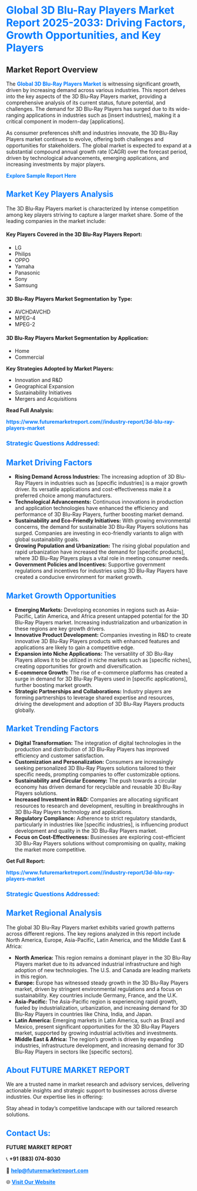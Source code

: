 <h1 style="color: #007BFF;">Global 3D Blu-Ray Players Market Report 2025-2033: Driving Factors, Growth Opportunities, and Key Players</h1>

<section id="overview">
<h2>Market Report Overview</h2>
<p>The <a href="https://www.futuremarketreport.com//industry-report/3d-blu-ray-players-market" style="color: #007BFF; text-decoration: none;"><strong>Global 3D Blu-Ray Players Market</strong></a> is witnessing significant growth, driven by increasing demand across various industries. This report delves into the key aspects of the 3D Blu-Ray Players market, providing a comprehensive analysis of its current status, future potential, and challenges. The demand for 3D Blu-Ray Players has surged due to its wide-ranging applications in industries such as [insert industries], making it a critical component in modern-day [applications].</p>
<p>As consumer preferences shift and industries innovate, the 3D Blu-Ray Players market continues to evolve, offering both challenges and opportunities for stakeholders. The global market is expected to expand at a substantial compound annual growth rate (CAGR) over the forecast period, driven by technological advancements, emerging applications, and increasing investments by major players.</p>
</section>

<section id="overview">
<p><a href="https://www.futuremarketreport.com//request-sample/reportId=76609" style="color: #007BFF; text-decoration: none;"><strong>Explore Sample Report Here</strong></a></p>
</section>

<section id="key-players">
<h2 style="color: #007BFF;">Market Key Players Analysis</h2>
<p>The 3D Blu-Ray Players market is characterized by intense competition among key players striving to capture a larger market share. Some of the leading companies in the market include:</p>
<h4>Key Players Covered in the 3D Blu-Ray Players Report:</h4>
<ul><li>LG</li><li>Philips</li><li>OPPO</li><li>Yamaha</li><li>Panasonic</li><li>Sony</li><li>Samsung</li></ul>
<h4>3D Blu-Ray Players Market Segmentation by Type:</h4>
<ul><li>AVCHDAVCHD</li><li>MPEG-4</li><li>MPEG-2</li></ul>

<h4>3D Blu-Ray Players Market Segmentation by Application:</h4>
<ul><li>Home</li><li>Commercial</li></ul>
<p><strong>Key Strategies Adopted by Market Players:</strong></p>
<ul>
<li>Innovation and R&D</li>
<li>Geographical Expansion</li>
<li>Sustainability Initiatives</li>
<li>Mergers and Acquisitions</li>
</ul>
</section>

<section>
<p><strong>Read Full Analysis: </strong></p><a href="https://www.futuremarketreport.com//industry-report/3d-blu-ray-players-market" style="color: #007BFF; text-decoration: none;"><strong>https://www.futuremarketreport.com//industry-report/3d-blu-ray-players-market</strong></a>
<h3 style="color: #007BFF;">Strategic Questions Addressed:</h3>
</section>

<section id="driving-factors">
<h2 style="color: #007BFF;">Market Driving Factors</h2>
<ul>
<li><strong>Rising Demand Across Industries:</strong> The increasing adoption of 3D Blu-Ray Players in industries such as [specific industries] is a major growth driver. Its versatile applications and cost-effectiveness make it a preferred choice among manufacturers.</li>
<li><strong>Technological Advancements:</strong> Continuous innovations in production and application technologies have enhanced the efficiency and performance of 3D Blu-Ray Players, further boosting market demand.</li>
<li><strong>Sustainability and Eco-Friendly Initiatives:</strong> With growing environmental concerns, the demand for sustainable 3D Blu-Ray Players solutions has surged. Companies are investing in eco-friendly variants to align with global sustainability goals.</li>
<li><strong>Growing Population and Urbanization:</strong> The rising global population and rapid urbanization have increased the demand for [specific products], where 3D Blu-Ray Players plays a vital role in meeting consumer needs.</li>
<li><strong>Government Policies and Incentives:</strong> Supportive government regulations and incentives for industries using 3D Blu-Ray Players have created a conducive environment for market growth.</li>
</ul>
</section>

<section id="growth-opportunities">
<h2 style="color: #007BFF;">Market Growth Opportunities</h2>
<ul>
<li><strong>Emerging Markets:</strong> Developing economies in regions such as Asia-Pacific, Latin America, and Africa present untapped potential for the 3D Blu-Ray Players market. Increasing industrialization and urbanization in these regions are key growth drivers.</li>
<li><strong>Innovative Product Development:</strong> Companies investing in R&D to create innovative 3D Blu-Ray Players products with enhanced features and applications are likely to gain a competitive edge.</li>
<li><strong>Expansion into Niche Applications:</strong> The versatility of 3D Blu-Ray Players allows it to be utilized in niche markets such as [specific niches], creating opportunities for growth and diversification.</li>
<li><strong>E-commerce Growth:</strong> The rise of e-commerce platforms has created a surge in demand for 3D Blu-Ray Players used in [specific applications], further boosting market growth.</li>
<li><strong>Strategic Partnerships and Collaborations:</strong> Industry players are forming partnerships to leverage shared expertise and resources, driving the development and adoption of 3D Blu-Ray Players products globally.</li>
</ul>
</section>

<section id="trending-factors">
<h2 style="color: #007BFF;">Market Trending Factors</h2>
<ul>
<li><strong>Digital Transformation:</strong> The integration of digital technologies in the production and distribution of 3D Blu-Ray Players has improved efficiency and customer satisfaction.</li>
<li><strong>Customization and Personalization:</strong> Consumers are increasingly seeking personalized 3D Blu-Ray Players solutions tailored to their specific needs, prompting companies to offer customizable options.</li>
<li><strong>Sustainability and Circular Economy:</strong> The push towards a circular economy has driven demand for recyclable and reusable 3D Blu-Ray Players solutions.</li>
<li><strong>Increased Investment in R&D:</strong> Companies are allocating significant resources to research and development, resulting in breakthroughs in 3D Blu-Ray Players technology and applications.</li>
<li><strong>Regulatory Compliance:</strong> Adherence to strict regulatory standards, particularly in industries like [specific industries], is influencing product development and quality in the 3D Blu-Ray Players market.</li>
<li><strong>Focus on Cost-Effectiveness:</strong> Businesses are exploring cost-efficient 3D Blu-Ray Players solutions without compromising on quality, making the market more competitive.</li>
</ul>
</section>

<section>
<p><strong>Get Full Report: </strong></p><a href="https://www.futuremarketreport.com//industry-report/3d-blu-ray-players-market" style="color: #007BFF; text-decoration: none;"><strong>https://www.futuremarketreport.com//industry-report/3d-blu-ray-players-market</strong></a>
<h3 style="color: #007BFF;">Strategic Questions Addressed:</h3>
</section>


<section id="regional-analysis">
<h2 style="color: #007BFF;">Market Regional Analysis</h2>
<p>The global 3D Blu-Ray Players market exhibits varied growth patterns across different regions. The key regions analyzed in this report include North America, Europe, Asia-Pacific, Latin America, and the Middle East & Africa:</p>
<ul>
<li><strong>North America:</strong> This region remains a dominant player in the 3D Blu-Ray Players market due to its advanced industrial infrastructure and high adoption of new technologies. The U.S. and Canada are leading markets in this region.</li>
<li><strong>Europe:</strong> Europe has witnessed steady growth in the 3D Blu-Ray Players market, driven by stringent environmental regulations and a focus on sustainability. Key countries include Germany, France, and the U.K.</li>
<li><strong>Asia-Pacific:</strong> The Asia-Pacific region is experiencing rapid growth, fueled by industrialization, urbanization, and increasing demand for 3D Blu-Ray Players in countries like China, India, and Japan.</li>
<li><strong>Latin America:</strong> Emerging markets in Latin America, such as Brazil and Mexico, present significant opportunities for the 3D Blu-Ray Players market, supported by growing industrial activities and investments.</li>
<li><strong>Middle East & Africa:</strong> The region’s growth is driven by expanding industries, infrastructure development, and increasing demand for 3D Blu-Ray Players in sectors like [specific sectors].</li>
</ul>
</section>

<footer>
<h2 style="color: #007BFF;">About FUTURE MARKET REPORT</h2>
<p>We are a trusted name in market research and advisory services, delivering actionable insights and strategic support to businesses across diverse industries. Our expertise lies in offering:</p>

<p>Stay ahead in today’s competitive landscape with our tailored research solutions.</p>

<h2 style="color: #007BFF;">Contact Us:</h2>
<p><strong>FUTURE MARKET REPORT</strong></p>
<p>📞 <strong>+91 (883) 074-8030</strong></p>
<p>📧 <strong><a href="mailto:help@futuremarketreport.com" style="color: #007BFF;">help@futuremarketreport.com</a></strong></p>
<p>🌐 <strong><a href="https://www.futuremarketreport.com/" style="color: #007BFF;">Visit Our Website</a></strong></p>
</footer>